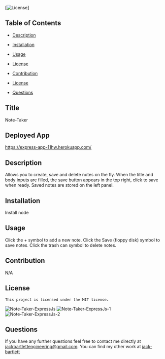 
[![License](https://img.shields.io/badge/License-MIT-blue.svg)]
  ## Table of Contents

  * [Description](#description)

  * [Installation](#installation)

  * [Usage](#usage)

 * [License](#license) 

  * [Contribution](#contribution)

  * [License](#license)

  * [Questions](#questions)

## Title
Note-Taker

## Deployed App
https://express-app-11hw.herokuapp.com/

## Description
Allows you to create, save and delete notes on the fly. When the title and body inputs are filled, the save button appears in the top right, click to save when ready. Saved notes are stored on the left panel.

## Installation
Install node

## Usage 
Click the + symbol to add a new note. Click the Save (floppy disk) symbol to save notes. Click the trash can symbol to delete notes. 

## Contribution
N/A

## License
    This project is licensed under the MIT license.
    
![Note-Taker-ExpressJs](https://user-images.githubusercontent.com/90886034/164114402-e66bae87-1ee1-46f9-a105-45503e753c64.png)
![Note-Taker-ExpressJs-1](https://user-images.githubusercontent.com/90886034/164114475-bfd99e29-3513-411b-8c5e-9060cba3dea4.png)
![Note-Taker-ExpressJs-2](https://user-images.githubusercontent.com/90886034/164114484-9e7e99fd-baab-42d6-a456-3338b280320c.png)

## Questions 

If you have any further questions feel free to contact me directly at jackbartlettengineering@gmail.com.
You can find my other work at [jack-bartlett](https://github.com/jack-bartlett/)
